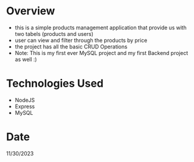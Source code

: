 # Overview
- this is a simple products management application that provide us with two tabels (products and users)
- user can view and filter through the products by price
- the project has all the basic CRUD  Operations 
- Note: This is my first ever MySQL project and my first Backend project as well :)

# Technologies Used 
- NodeJS
- Express
- MySQL 

# Date
11/30/2023


